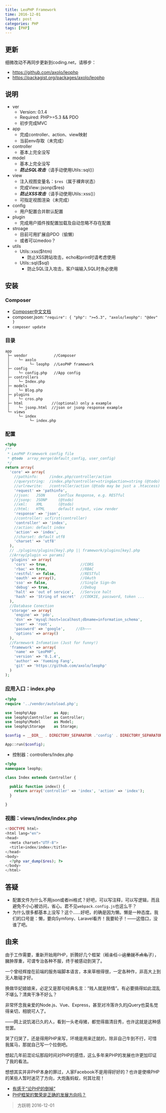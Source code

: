 ```yaml
---
title: LeoPHP Framework
time: 2016-12-01
layout: post
categories: PHP
tags: [PHP]
---
```


## 更新

细微改动不再同步更新到coding.net，请移步：

- <https://github.com/axolo/leophp>
- <https://packagist.org/packages/axolo/leophp>

## 说明

- ver
  - Version: 0.1.4
  - Required: PHP>=5.3 && PDO
  - 初步完成MVC
- app
  - 完成controller、action、view映射
  - 当前env存取（未完成）
- controller
  - 基本上完全没写
- model
  - 基本上完全没写
  - ***防止SQL攻击***（请手动使用Utils::sql()）
- view
  - 注入视图变量名：`$res`（属于裸奔状态）
  - 完成View::jsonp($res)
  - ***防止XSS攻击***（请手动使用Utils::xss()）
  - 可指定视图渲染（未完成）
- config
  - 用户配置合并默认配置
- plugin
  - 完成用户插件按配置加载及自动忽略不存在配置
- stroage
  - 目前可用扩展自PDO（偷懒）
  - 或者可以medoo？
- utils
  - Utils::xss($htm)
    - 防止XSS跨站攻击，echo和print时请考虑使用
  - Utils::sql($sql)
    - 防止SQL注入攻击，客户端输入SQL时务必使用

## 安装

### Composer

- [Composer中文文档](http://docs.phpcomposer.com)
- composer.json: `"require": { "php": ">=5.3", "axolo/leophp": "@dev" }`
- `composer update`

### 目录

```text
app
 ├─ vendor            //Composer
 │    └─ axolo
 │         └─ leophp  //LeoPHP framework
 ├─ config
 │    └─ config.php   //App config
 ├─ controllers
 │    └─ Index.php
 ├─ models
 │    └─ Blog.php
 ├─ plugins
 │    └─ cros.php
 ├─ html             //(optional) only a example
 │    └─ jsonp.html  //json or jsonp response example
 └─ views
      └─ index
           └─ index.php
```

### 配置

```php
<?php
/**
 * LeoPHP Framework config file
 * @todo  array_merge(default_config, user_config)
 */
return array(
  'core' => array(
    //pathinfo:     /index.php/controller/action
    //querystring:  /index.php?controller=string&action=string (@todo)
    //urlrewrite:   /controller/action (@todo may be just a .htaccess)
    'request' => 'pathinfo',
    //json:   JSON      Conflux Response, e.g. RESTful
    //jsonp:  JSONP     (@todo)
    //xml:    XML       (@todo)
    //html:   HTML      default output, view render
    'response' => 'json',
    //controller: ucfirst(controller)
    'controller' => 'index',
    //action: default index
    'action' => 'index',
    //charset: default utf8
    'charset' => 'utf8'
  ),
  // ./plugins/plugins[key].php || framework/plugins[key].php
  //Array[plugin => params]
  'plugins' => array(
    'cors' => true,               //CORS
    'rbac' => true,               //RBAC
    'restful' => false,           //RESTful
    'oauth' => array(),           //OAuth
    'sso' => false,               //Single Sign-On
    'debug' => true,              //Debug
    'halt' => 'out of service',   //Service halt
    'hash' => 'String of secret'  //COOKIE, password, token ...
  ),
  //Database Conection
  'storage' => array(
    'engine' => 'pdo',
    'dsn' => 'mysql:host=localhost;dbname=information_schema',
    'user' => 'root',
    'password' => 'google',     //Eh~~~
    'options' => array()
  ),
  //Farmework Infomation (Just for funny!)
  'framework' => array(
    'name' => 'LeoPHP',
    'version' => '0.1.4',
    'author' => 'Yueming Fang',
    'git' => 'https://github.com/axolo/leophp'
  )
);
```

### 应用入口：index.php

```php
<?php
require '../vendor/autoload.php';

use leophp\App        as App;
use leophp\Controller as Controller;
use leophp\Model      as Model;
use leophp\Storage    as Storage;

$config = __DIR__ . DIRECTORY_SEPARATOR .'config' . DIRECTORY_SEPARATOR . 'config.php';

App::run($config);
```

- 控制器：controllers/Index.php

```php
<?php
namespace leophp;

class Index extends Controller {

  public function index() {
    return array('controller' => 'index', 'action' => 'index');
  }

}
```

### 视图：views/index/index.php

```php
<!DOCTYPE html>
<html lang="en">
<head>
  <meta charset="UTF-8">
  <title>index/index</title>
</head>
<body>
  <?php var_dump($res); ?>
</body>
</html>
```

## 答疑

- 配置文件为什么不用json或者ini格式？好吧，可以写注释，可以写逻辑，而且避免不小心被访问，省心。君不见`webpack.config.js`也这么干？
- 为什么很多都基本上没写？这个……好吧，的确是因为懒。懒是一种态度。我们的口号是：懒，要向Symfony、Laravel看齐！我要轮子！——这借口，没谁了吧。

## 由来

由于工作需要，重新开始用PHP，折腾好几个框架（~~班主任：这里就不点名了~~），臃肿厚重，可谓专治各种不服，终于被感动到哭了。

一个曾经辉煌在前端的服务端脚本语言，本来草根得很，一定各种作，非高大上到无人敢碰才好。

换做华妃娘娘来，必定又是那句经典名言：“贱人就是矫情”。有必要搞得如此混乱不堪么？清爽干净不好么？

非常怀念我亲爱的Node.js、Vue、Express，甚至对冷落许久的jQuery也莫名觉得亲切，相貌可人了。

——网上说饥渴已久的人，看到一头老母猪，都觉得眉清目秀，也许这就是这种感觉罢。

哭了归哭了，还是得用PHP来写，环境是用来迁就的，除非自己牛到不行，可惜我属马，那就自己写一个拉倒吧。

想起几年前混论坛那段时间对PHP的感悟，这么多年来PHP的发展也许更加印证了我的看法。

想想其实并非PHP本身的罪过，人家Facebook不是用得好好的？也许是使唤PHP的某些人暂时迷茫了方向，大炮轰蚂蚁，何其壮观！

- [有感于“论PHP的倒掉”](http://www.iteye.com/topic/523378)
- [PHP框架的繁荣是正确的发展方向吗？](http://www.iteye.com/topic/319039)

> 方跃明
> 2016-12-01
